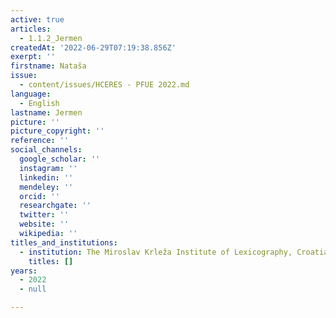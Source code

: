 ```yaml
---
active: true
articles:
  - 1.1.2_Jermen
createdAt: '2022-06-29T07:19:38.856Z'
exerpt: ''
firstname: Nataša
issue:
  - content/issues/HCERES - PFUE 2022.md
language:
  - English
lastname: Jermen
picture: ''
picture_copyright: ''
reference: ''
social_channels:
  google_scholar: ''
  instagram: ''
  linkedin: ''
  mendeley: ''
  orcid: ''
  researchgate: ''
  twitter: ''
  website: ''
  wikipedia: ''
titles_and_institutions:
  - institution: The Miroslav Krleža Institute of Lexicography, Croatia
    titles: []
years:
  - 2022
  - null

---
```

